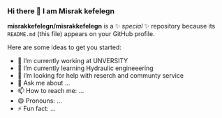 ### Hi there 👋 I am Misrak kefelegn


**misrakkefelegn/misrakkefelegn** is a ✨ _special_ ✨ repository because its `README.md` (this file) appears on your GitHub profile.

Here are some ideas to get you started:

- 🔭 I’m currently working at UNVERSITY
- 🌱 I’m currently learning Hydraulic engineeering
- 🤔 I’m looking for help with reserch and communty service
- 💬 Ask me about ...
- 📫 How to reach me: ...
- 😄 Pronouns: ...
- ⚡ Fun fact: ...


